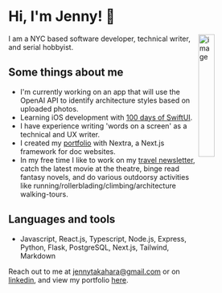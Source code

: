 # Hi, I'm Jenny! 👋

<img align="right" src="https://media.giphy.com/media/lzz3B3xLZluuY/giphy-downsized-large.gif" alt="image" width="25%" height="auto">

I am a NYC based software developer, technical writer, and serial hobbyist.

## Some things about me

- I'm currently working on an app that will use the OpenAI API to identify architecture styles based on uploaded photos.
- Learning iOS development with [100 days of SwiftUI](https://www.hackingwithswift.com/100/swiftui).
- I have experience writing 'words on a screen' as a technical and UX writer.
- I created my [portfolio](https://www.jennytakahara.com/) with Nextra, a Next.js framework for doc websites.
- In my free time I like to work on my [travel newsletter](https://awellplacedlog.substack.com/), catch the latest movie at the theatre, binge read fantasy novels, and do various outdoorsy activities like running/rollerblading/climbing/architecture walking-tours.

## Languages and tools

- Javascript, React.js, Typescript, Node.js, Express, Python, Flask, PostgreSQL, Next.js, Tailwind, Markdown

Reach out to me at jennytakahara@gmail.com or on [linkedin](https://www.linkedin.com/in/ehime-takahara/), and view my portfolio [here](https://www.jennytakahara.com/).
